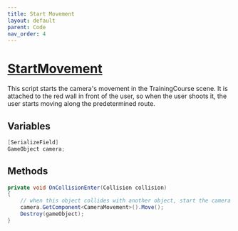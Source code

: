 ```yaml
---
title: Start Movement
layout: default
parent: Code
nav_order: 4
---
```


# [StartMovement](https://github.com/joshberger5/Temptare/blob/second/Assets/StartMovement.cs)
This script starts the camera's movement in the TrainingCourse scene. It is attached to the red wall in front of the user, so when the user shoots it, the user starts moving along the predetermined route.

## Variables
```csharp
[SerializeField]
GameObject camera;
```

## Methods
```csharp
private void OnCollisionEnter(Collision collision) 
{
    // when this object collides with another object, start the camera's movement
    camera.GetComponent<CameraMovement>().Move();
    Destroy(gameObject);
}
```

